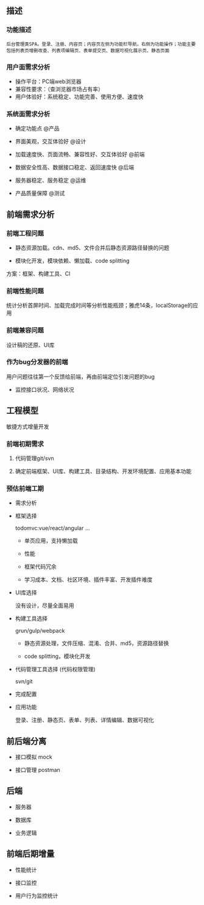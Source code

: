 ## 描述

### 功能描述

    后台管理类SPA。登录、注册、内容页；内容页左侧为功能栏导航，右侧为功能操作；功能主要包括列表页增删改查、列表项编辑页、表单提交页、数据可视化展示页、静态页面

### 用户面需求分析

* 操作平台：PC端web浏览器
* 兼容性要求：（查浏览器市场占有率）
* 用户体验好：系统稳定、功能完善、使用方便、速度快

### 系统面需求分析

* 确定功能点 @产品

* 界面美观，交互体验好 @设计

* 加载速度快、页面流畅、兼容性好、交互体验好 @前端

* 数据安全性高、数据接口稳定、返回速度快 @后端

* 服务器稳定、服务稳定 @运维

* 产品质量保障 @测试


## 前端需求分析

### 前端工程问题

* 静态资源加载。cdn、md5、文件合并后静态资源路径替换的问题

* 模块化开发，模块依赖、懒加载、code splitting

方案：框架、构建工具、CI

### 前端性能问题

统计分析首屏时间、加载完成时间等分析性能瓶颈；雅虎14条，localStorage的应用

### 前端兼容问题

设计稿的还原、UI库

### 作为bug分发器的前端

用户问题往往第一个反馈给前端，再由前端定位引发问题的bug

* 监控接口状况、网络状况


## 工程模型

敏捷方式增量开发

### 前端初期需求

1. 代码管理git/svn

2. 确定前端框架、UI库、构建工具、目录结构、开发环境配置、应用基本功能

### 预估前端工期

* 需求分析

* 框架选择

    todomvc:vue/react/angular ...

    + 单页应用，支持懒加载

    + 性能

    + 框架代码冗余

    + 学习成本、文档、社区环境、插件丰富、开发插件难度

* UI库选择

    没有设计，尽量全面易用

* 构建工具选择

    grun/gulp/webpack

    + 静态资源处理，文件压缩、混淆、合并、md5，资源路径替换

    + code splitting，模块化开发

* 代码管理工具选择 (代码权限管理)

    svn/git

* 完成配置

* 应用功能

    登录、注册、静态页、表单、列表、详情编辑、数据可视化


## 前后端分离

* 接口模拟 mock

* 接口管理 postman


## 后端

* 服务器

* 数据库

* 业务逻辑


## 前端后期增量

* 性能统计

* 接口监控

* 用户行为监控统计